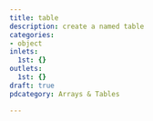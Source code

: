 ```yaml
---
title: table
description: create a named table
categories:
- object
inlets:
  1st: {}
outlets:
  1st: {}
draft: true
pdcategory: Arrays & Tables

---
```


